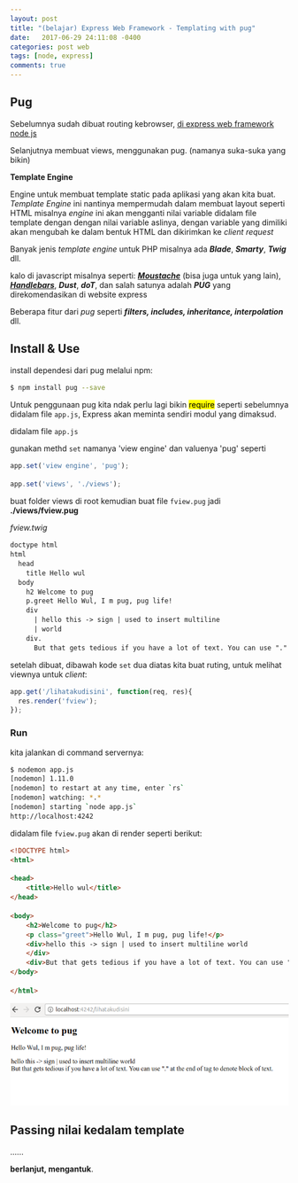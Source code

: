 ```yaml
---
layout: post
title: "(belajar) Express Web Framework - Templating with pug"
date:   2017-06-29 24:11:08 -0400
categories: post web
tags: [node, express]
comments: true
---
```


## Pug

Sebelumnya sudah dibuat routing kebrowser, [di express web framework node js](https://immsswd.github.io/post/web/express-nodejs/)

Selanjutnya membuat views, menggunakan pug. (namanya suka-suka yang bikin)

**Template Engine**

Engine untuk membuat template static pada aplikasi yang akan kita buat. *Template Engine* ini nantinya mempermudah dalam membuat layout seperti HTML misalnya *engine* ini akan mengganti nilai variable didalam file template dengan dengan nilai variable aslinya, dengan variable yang dimiliki akan mengubah ke dalam bentuk HTML dan dikirimkan ke *client request*

Banyak jenis *template engine* untuk PHP misalnya ada ***Blade***, ***Smarty***, ***Twig*** dll.  

kalo di javascript misalnya seperti: ***[Moustache](https://mustache.github.io/)*** (bisa juga untuk yang lain), ***[Handlebars](http://handlebarsjs.com/)***, ***Dust***, ***doT***, dan salah satunya adalah ***PUG*** yang direkomendasikan di website express

Beberapa fitur dari *pug* seperti ***filters, includes, inheritance, interpolation*** dll.

## Install & Use

install dependesi dari pug melalui npm:

``` bash
$ npm install pug --save
```

Untuk penggunaan pug kita ndak perlu lagi bikin <mark>require</mark> seperti sebelumnya didalam file `app.js`, Express akan meminta sendiri modul yang dimaksud.

didalam file `app.js`

gunakan methd `set` namanya 'view engine' dan valuenya 'pug' seperti

``` javascript
app.set('view engine', 'pug');

app.set('views', './views');
```
buat folder views di root kemudian buat file `fview.pug` jadi **./views/fview.pug**

*fview.twig*

``` html
doctype html
html
  head
    title Hello wul
  body
    h2 Welcome to pug
    p.greet Hello Wul, I m pug, pug life!
    div
      | hello this -> sign | used to insert multiline
      | world
    div.
      But that gets tedious if you have a lot of text. You can use "." at the end of tag to denote block of text.
```

setelah dibuat, dibawah kode `set` dua diatas kita buat ruting, untuk melihat viewnya untuk *client*:

``` javascript
app.get('/lihatakudisini', function(req, res){
  res.render('fview');
});

```

### Run

kita jalankan di command servernya:

``` bash
$ nodemon app.js
[nodemon] 1.11.0
[nodemon] to restart at any time, enter `rs`
[nodemon] watching: *.*
[nodemon] starting `node app.js`
http://localhost:4242
```
didalam file `fview.pug` akan di render seperti berikut:

``` html
<!DOCTYPE html>
<html>

<head>
    <title>Hello wul</title>
</head>

<body>
    <h2>Welcome to pug</h2>
    <p class="greet">Hello Wul, I m pug, pug life!</p>
    <div>hello this -> sign | used to insert multiline world
    </div>
    <div>But that gets tedious if you have a lot of text. You can use "." at the end of tag to denote block of text.</div>
</body>

</html>
```
![pug](/assets/img/exp/pugg.png)

## Passing nilai kedalam template


......

**berlanjut, mengantuk**.
